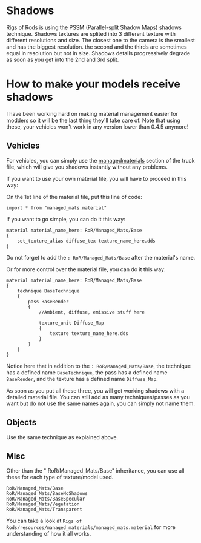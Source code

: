 # Shadows



Rigs of Rods is using the PSSM (Parallel-split Shadow Maps) shadows technique. Shadows textures are splited into 3 different texture with different resolutions and size. The closest one to the camera is the smallest and has the biggest resolution. the second and the thirds are sometimes equal in resolution but not in size. Shadows details progressively degrade as soon as you get into the 2nd and 3rd split.

# How to make your models receive shadows
I have been working hard on making material management easier for modders so it will be the last thing they'll take care of.
Note that using these, your vehicles won't work in any version lower than 0.4.5 anymore!

## Vehicles
For vehicles, you can simply use the [managedmaterials](http://docs.rigsofrods.org/vehicle-creation/fileformat-truck/#managedmaterials) section of the truck file, which will give you shadows instantly without any problems.

If you want to use your own material file, you will have to proceed in this way:

On the 1st line of the material file, put this line of code:
```
import * from "managed_mats.material"
```

If you want to go simple, you can do it this way:
```
material material_name_here: RoR/Managed_Mats/Base
{
	set_texture_alias diffuse_tex texture_name_here.dds
}
```
Do not forget to add the `: RoR/Managed_Mats/Base` after the material's name.

Or for more control over the material file, you can do it this way:

```
material material_name_here: RoR/Managed_Mats/Base
{
	technique BaseTechnique
	{
		pass BaseRender
		{
			//Ambient, diffuse, emissive stuff here

			texture_unit Diffuse_Map
			{
				texture texture_name_here.dds
			}
		}
	}
}
```
Notice here that in addition to the `: RoR/Managed_Mats/Base`, the technique has a defined name `BaseTechnique`, the pass has a defined name `BaseRender`, and the texture has a defined name `Diffuse_Map`.

As soon as you put all these three, you will get working shadows with a detailed material file. You can still add as many techniques/passes as you want but do not use the same names again, you can simply not name them.

## Objects
Use the same technique as explained above.

## Misc
Other than the " RoR/Managed_Mats/Base" inheritance, you can use all these for each type of texture/model used.
```
RoR/Managed_Mats/Base
RoR/Managed_Mats/BaseNoShadows
RoR/Managed_Mats/BaseSpecular
RoR/Managed_Mats/Vegetation
RoR/Managed_Mats/Transparent
```

You can take a look at `Rigs of Rods/resources/managed_materials/managed_mats.material` for more understanding of how it all works.
